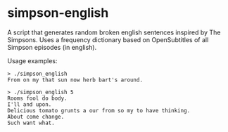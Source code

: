 simpson-english
====

A script that generates random broken english sentences inspired by The Simpsons. Uses a frequency dictionary based on
OpenSubtitles of all Simpson episodes (in english).

Usage examples:
```
> ./simpson_english
From on my that sun now herb bart's around.
```

```
> ./simpson_english 5
Rooms fool do body.
I'll and upon.
Delicious tomato grunts a our from so my to have thinking.
About come change.
Such want what.
```
